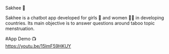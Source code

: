 Sakhee 💃

Sakhee is a chatbot app developed for girls 👧 and women 👯‍♀️ in developing countries. Its main objective is to answer questions around taboo topic menstruation.

#App Demo 📺<br>
https://youtu.be/15lmF59HKUY
